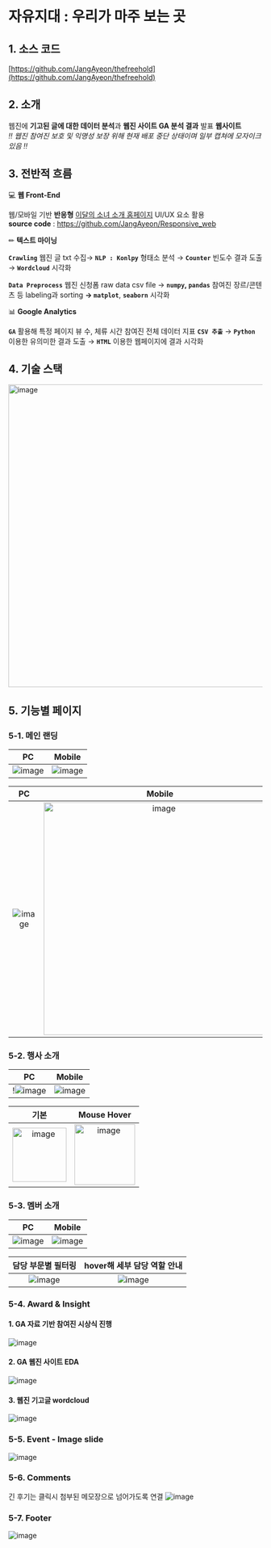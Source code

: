 # 자유지대 : 우리가 마주 보는 곳

## 1. 소스 코드

[https://github.com/JangAyeon/thefreehold](https://github.com/JangAyeon/thefreehold)

## 2. 소개

웹진에 **기고된 글에 대한 데이터 분석**과 **웹진 사이트 GA 분석 결과** 발표 **웹사이트**<br>
*‼ 웹진 참여진 보호 및 익명성 보장 위해 현재 배포 중단 상태이며 일부 캡쳐에 모자이크 있음 ‼*

## 3. 전반적 흐름

💻 **웹 Front-End**

웹/모바일 기반 **반응형** [이달의 소녀 소개 홈페이지](https://jangayeon.github.io/Responsive_web/) UI/UX 요소 활용 <br>
**source code** : https://github.com/JangAyeon/Responsive_web


✏ **텍스트 마이닝**

**`Crawling`** 웹진 글 txt 수집→ **`NLP : Konlpy`** 형태소 분석 → **`Counter`** 빈도수 결과 도출→ **`Wordcloud`** 시각화

**`Data Preprocess`** 웹진 신청폼 raw data csv file → **`numpy`, `pandas`**  참여진 장르/콘텐츠 등 labeling과 sorting **→ `matplot`**, **`seaborn`** 시각화

📊 **Google Analytics**

**`GA`** 활용해 특정 페이지 뷰 수, 체류 시간 참여진 전체 데이터 지표 **`CSV 추출`** → **`Python`** 이용한 유의미한 결과 도출 →  **`HTML`** 이용한 웹페이지에 결과 시각화

## 4. 기술 스택

<img width="600" alt="image" src="https://user-images.githubusercontent.com/67853616/147869544-54f8716d-5576-434e-b517-8805775aa551.png">

## 5. 기능별 페이지

### 5-1. 메인 랜딩
|PC|Mobile|
|:--:|:--:|
|![image](https://user-images.githubusercontent.com/67853616/147869803-0c61ffc5-939d-4a4d-857c-ac36f8605df8.png)|![image](https://user-images.githubusercontent.com/67853616/147869808-6b0895c5-1e53-4bed-94e8-c04c8ae55361.png)|

|PC|Mobile|
|:--:|:--:|
|![image](https://user-images.githubusercontent.com/67853616/147869830-7c8d955d-c583-43be-adba-2d3eb0854fdc.png)|<img width="461" alt="image" src="https://user-images.githubusercontent.com/67853616/147869847-19e34914-fe2b-46ed-9ce1-6ace99fe1b98.png">|


### 5-2. 행사 소개
|PC|Mobile|
|:--:|:--:|
|!![image](https://user-images.githubusercontent.com/67853616/147869881-8b679e8d-48e4-4851-829b-0bf4ba7423da.png)|![image](https://user-images.githubusercontent.com/67853616/147869887-05eea852-49d2-47bc-9a06-6e31b1cf3b19.png)|

|기본|Mouse Hover|
|:--:|:--:|
|<img width="107" alt="image" src="https://user-images.githubusercontent.com/67853616/147869921-d41700d6-667e-4a28-bba5-01cc8048ed91.png">|<img width="120" alt="image" src="https://user-images.githubusercontent.com/67853616/147869906-8498f21d-c1cb-4607-aae1-559ed974bcb0.png">|

### 5-3. 멤버 소개
|PC|Mobile|
|:--:|:--:|
|![image](https://user-images.githubusercontent.com/67853616/147869951-3539c058-78c2-4da5-9742-df551878562d.png)|![image](https://user-images.githubusercontent.com/67853616/147869953-a0cbf09e-94d9-4a3e-bc62-d1e671f47e39.png)|

|담당 부문별 필터링|hover해 세부 담당 역할 안내|
|:--:|:--:|
|![image](https://user-images.githubusercontent.com/67853616/147869972-dad7fcaf-018a-47bb-ba57-139a84f2ba51.png)|![image](https://user-images.githubusercontent.com/67853616/147869977-081da2c2-5136-4ab5-bf0f-7270200533e9.png)|

### 5-4. Award & Insight
#### 1. GA 자료 기반 참여진 시상식 진행
![image](https://user-images.githubusercontent.com/67853616/147869993-0fc0af5b-e158-40ad-a0e4-c28ed5c2fe42.png)

#### 2. GA 웹진 사이트 EDA 

![image](https://user-images.githubusercontent.com/67853616/147870032-d88308f5-c42f-4f41-b3ce-53396c89b053.png)

#### 3. 웹진 기고글 wordcloud

![image](https://user-images.githubusercontent.com/67853616/147870012-cea20c88-c86a-4e3b-922e-eafbd047962a.png)

### 5-5. Event - Image slide
![image](https://user-images.githubusercontent.com/67853616/147870070-fa05281b-ffa7-4ef8-9f01-3ca46bf96816.png)

### 5-6. Comments
긴 후기는 클릭시 첨부된 메모장으로 넘어가도록 연결
![image](https://user-images.githubusercontent.com/67853616/147870075-eea188d4-1803-4045-93d2-cee1f1691906.png)

### 5-7. Footer
![image](https://user-images.githubusercontent.com/67853616/147870088-02148f36-ed49-458e-b837-eee7bbafb41f.png)

